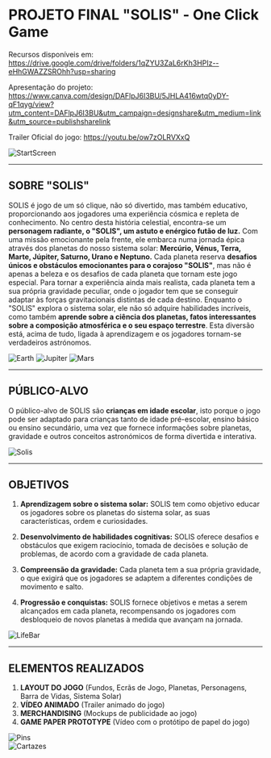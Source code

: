 # **PROJETO FINAL "SOLIS" - One Click Game**

Recursos disponíveis em: https://drive.google.com/drive/folders/1qZYU3ZaL6rKh3HPIz--eHhGWAZZSROhh?usp=sharing

Apresentação do projeto: https://www.canva.com/design/DAFlpJ6I3BU/5JHLA416wtq0yDY-qF1qyg/view?utm_content=DAFlpJ6I3BU&utm_campaign=designshare&utm_medium=link&utm_source=publishsharelink

Trailer Oficial do jogo: https://youtu.be/ow7zOLRVXxQ

![StartScreen](assets/startscreen.png)

---

## **SOBRE "SOLIS"**

SOLIS é jogo de um só clique, não só divertido, mas também educativo, proporcionando aos jogadores uma experiência cósmica e repleta de conhecimento. No centro desta história celestial, encontra-se um **personagem radiante, o "SOLIS", um astuto e enérgico futão de luz.** Com uma missão emocionante pela frente, ele embarca numa jornada épica através dos planetas do nosso sistema solar: **Mercúrio, Vénus, Terra, Marte, Júpiter, Saturno, Urano e Neptuno.** Cada planeta reserva **desafios únicos e obstáculos emocionantes para o corajoso "SOLIS"**, mas não é apenas a beleza e os desafios de cada planeta que tornam este jogo especial. Para tornar a experiência ainda mais realista, cada planeta tem a sua própria gravidade peculiar, onde o jogador tem que se conseguir adaptar às forças gravitacionais distintas de cada destino. Enquanto o "SOLIS" explora o sistema solar, ele não só adquire habilidades incríveis, como também **aprende sobre a ciência dos planetas, fatos interessantes sobre a composição atmosférica e o seu espaço terrestre**. Esta diversão está, acima de tudo, ligada à aprendizagem e os jogadores tornam-se verdadeiros astrónomos.

![Earth](assets/Earth.png)
![Jupiter](assets/Jupiter.png)
![Mars](assets/Mars.png)

---

## **PÚBLICO-ALVO** 

O público-alvo de SOLIS são **crianças em idade escolar**, isto porque o jogo pode ser adaptado para crianças tanto de idade pré-escolar, ensino básico ou ensino secundário, uma vez que fornece informações sobre planetas, gravidade e outros conceitos astronómicos de forma divertida e interativa.

![Solis](assets/solis.png)

---

## **OBJETIVOS**

1. **Aprendizagem sobre o sistema solar:** SOLIS tem como objetivo educar os jogadores sobre os planetas do sistema solar, as suas características, ordem e curiosidades. 

2. **Desenvolvimento de habilidades cognitivas:** SOLIS oferece desafios e obstáculos que exigem raciocínio, tomada de decisões e solução de problemas, de acordo com a gravidade de cada planeta. 

3. **Compreensão da gravidade:** Cada planeta tem a sua própria gravidade, o que exigirá que os jogadores se adaptem a diferentes condições de movimento e salto. 

5. **Progressão e conquistas:** SOLIS fornece objetivos e metas a serem alcançados em cada planeta, recompensando os jogadores com desbloqueio de novos planetas à medida que avançam na jornada. 

![LifeBar](assets/LifeBar.png)

---

## **ELEMENTOS REALIZADOS**

1. **LAYOUT DO JOGO** (Fundos, Ecrãs de Jogo, Planetas, Personagens, Barra de Vidas, Sistema Solar)
2. **VÍDEO ANIMADO** (Trailer animado do jogo)
3. **MERCHANDISING** (Mockups de publicidade ao jogo)
4. **GAME PAPER PROTOTYPE** (Vídeo com o protótipo de papel do jogo)

![Pins](assets/pins.png)
<br>
![Cartazes](assets/cartazes.png)
